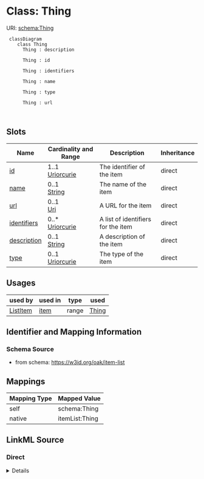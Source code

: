 # Class: Thing



URI: [schema:Thing](http://schema.org/Thing)




```{mermaid}
 classDiagram
    class Thing
      Thing : description
        
      Thing : id
        
      Thing : identifiers
        
      Thing : name
        
      Thing : type
        
      Thing : url
        
      
```




<!-- no inheritance hierarchy -->


## Slots

| Name | Cardinality and Range | Description | Inheritance |
| ---  | --- | --- | --- |
| [id](id.md) | 1..1 <br/> [Uriorcurie](Uriorcurie.md) | The identifier of the item | direct |
| [name](name.md) | 0..1 <br/> [String](String.md) | The name of the item | direct |
| [url](url.md) | 0..1 <br/> [Uri](Uri.md) | A URL for the item | direct |
| [identifiers](identifiers.md) | 0..* <br/> [Uriorcurie](Uriorcurie.md) | A list of identifiers for the item | direct |
| [description](description.md) | 0..1 <br/> [String](String.md) | A description of the item | direct |
| [type](type.md) | 0..1 <br/> [Uriorcurie](Uriorcurie.md) | The type of the item | direct |





## Usages

| used by | used in | type | used |
| ---  | --- | --- | --- |
| [ListItem](ListItem.md) | [item](item.md) | range | [Thing](Thing.md) |






## Identifier and Mapping Information







### Schema Source


* from schema: https://w3id.org/oak/item-list





## Mappings

| Mapping Type | Mapped Value |
| ---  | ---  |
| self | schema:Thing |
| native | itemList:Thing |





## LinkML Source

<!-- TODO: investigate https://stackoverflow.com/questions/37606292/how-to-create-tabbed-code-blocks-in-mkdocs-or-sphinx -->

### Direct

<details>
```yaml
name: Thing
from_schema: https://w3id.org/oak/item-list
attributes:
  id:
    name: id
    description: The identifier of the item. Note this can be a 'proper' CURIE ID
      or any other unique field, for example symbol
    from_schema: https://w3id.org/oak/item-list
    slot_uri: schema:identifier
    identifier: true
    domain_of:
    - ItemList
    - Thing
    range: uriorcurie
    required: true
  name:
    name: name
    description: The name of the item
    from_schema: https://w3id.org/oak/item-list
    slot_uri: rdfs:label
    domain_of:
    - ItemList
    - Thing
    range: string
  url:
    name: url
    description: A URL for the item
    from_schema: https://w3id.org/oak/item-list
    rank: 1000
    domain_of:
    - Thing
    range: uri
  identifiers:
    name: identifiers
    description: A list of identifiers for the item. For example, if the id is a symbol,
      this would be a list of identifiers for the item, such as HGNC, MGI, etc.
    from_schema: https://w3id.org/oak/item-list
    rank: 1000
    multivalued: true
    domain_of:
    - Thing
    range: uriorcurie
  description:
    name: description
    description: A description of the item
    from_schema: https://w3id.org/oak/item-list
    domain_of:
    - ItemList
    - Thing
    range: string
  type:
    name: type
    description: The type of the item.
    examples:
    - value: biolink:Gene
    - value: schema:Person
    from_schema: https://w3id.org/oak/item-list
    rank: 1000
    domain_of:
    - Thing
    range: uriorcurie
class_uri: schema:Thing

```
</details>

### Induced

<details>
```yaml
name: Thing
from_schema: https://w3id.org/oak/item-list
attributes:
  id:
    name: id
    description: The identifier of the item. Note this can be a 'proper' CURIE ID
      or any other unique field, for example symbol
    from_schema: https://w3id.org/oak/item-list
    slot_uri: schema:identifier
    identifier: true
    alias: id
    owner: Thing
    domain_of:
    - ItemList
    - Thing
    range: uriorcurie
    required: true
  name:
    name: name
    description: The name of the item
    from_schema: https://w3id.org/oak/item-list
    slot_uri: rdfs:label
    alias: name
    owner: Thing
    domain_of:
    - ItemList
    - Thing
    range: string
  url:
    name: url
    description: A URL for the item
    from_schema: https://w3id.org/oak/item-list
    rank: 1000
    alias: url
    owner: Thing
    domain_of:
    - Thing
    range: uri
  identifiers:
    name: identifiers
    description: A list of identifiers for the item. For example, if the id is a symbol,
      this would be a list of identifiers for the item, such as HGNC, MGI, etc.
    from_schema: https://w3id.org/oak/item-list
    rank: 1000
    multivalued: true
    alias: identifiers
    owner: Thing
    domain_of:
    - Thing
    range: uriorcurie
  description:
    name: description
    description: A description of the item
    from_schema: https://w3id.org/oak/item-list
    alias: description
    owner: Thing
    domain_of:
    - ItemList
    - Thing
    range: string
  type:
    name: type
    description: The type of the item.
    examples:
    - value: biolink:Gene
    - value: schema:Person
    from_schema: https://w3id.org/oak/item-list
    rank: 1000
    alias: type
    owner: Thing
    domain_of:
    - Thing
    range: uriorcurie
class_uri: schema:Thing

```
</details>